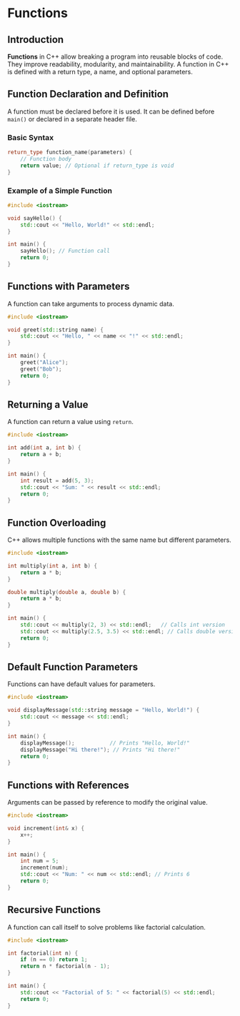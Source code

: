 # Functions

## Introduction  
**Functions** in C++ allow breaking a program into reusable blocks of code. They improve readability, modularity, and maintainability. A function in C++ is defined with a return type, a name, and optional parameters.

## Function Declaration and Definition  
A function must be declared before it is used. It can be defined before `main()` or declared in a separate header file.

### Basic Syntax  
```cpp
return_type function_name(parameters) {
    // Function body
    return value; // Optional if return_type is void
}
```

### Example of a Simple Function
```cpp
#include <iostream>

void sayHello() {
    std::cout << "Hello, World!" << std::endl;
}

int main() {
    sayHello(); // Function call
    return 0;
}
```

## Functions with Parameters
A function can take arguments to process dynamic data.

```cpp
#include <iostream>

void greet(std::string name) {
    std::cout << "Hello, " << name << "!" << std::endl;
}

int main() {
    greet("Alice");
    greet("Bob");
    return 0;
}
```

## Returning a Value
A function can return a value using `return`.

```cpp
#include <iostream>

int add(int a, int b) {
    return a + b;
}

int main() {
    int result = add(5, 3);
    std::cout << "Sum: " << result << std::endl;
    return 0;
}
```

## Function Overloading
C++ allows multiple functions with the same name but different parameters.

```cpp
#include <iostream>

int multiply(int a, int b) {
    return a * b;
}

double multiply(double a, double b) {
    return a * b;
}

int main() {
    std::cout << multiply(2, 3) << std::endl;   // Calls int version
    std::cout << multiply(2.5, 3.5) << std::endl; // Calls double version
    return 0;
}
```

## Default Function Parameters
Functions can have default values for parameters.

```cpp
#include <iostream>

void displayMessage(std::string message = "Hello, World!") {
    std::cout << message << std::endl;
}

int main() {
    displayMessage();           // Prints "Hello, World!"
    displayMessage("Hi there!"); // Prints "Hi there!"
    return 0;
}
```

## Functions with References
Arguments can be passed by reference to modify the original value.

```cpp
#include <iostream>

void increment(int& x) {
    x++;
}

int main() {
    int num = 5;
    increment(num);
    std::cout << "Num: " << num << std::endl; // Prints 6
    return 0;
}
```

## Recursive Functions
A function can call itself to solve problems like factorial calculation.

```cpp
#include <iostream>

int factorial(int n) {
    if (n == 0) return 1;
    return n * factorial(n - 1);
}

int main() {
    std::cout << "Factorial of 5: " << factorial(5) << std::endl;
    return 0;
}
```
